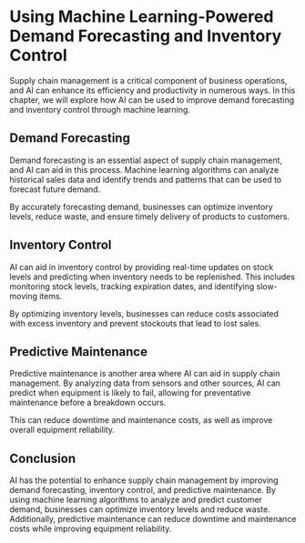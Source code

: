# Using Machine Learning-Powered Demand Forecasting and Inventory Control

Supply chain management is a critical component of business operations, and AI can enhance its efficiency and productivity in numerous ways. In this chapter, we will explore how AI can be used to improve demand forecasting and inventory control through machine learning.

Demand Forecasting
------------------

Demand forecasting is an essential aspect of supply chain management, and AI can aid in this process. Machine learning algorithms can analyze historical sales data and identify trends and patterns that can be used to forecast future demand.

By accurately forecasting demand, businesses can optimize inventory levels, reduce waste, and ensure timely delivery of products to customers.

Inventory Control
-----------------

AI can aid in inventory control by providing real-time updates on stock levels and predicting when inventory needs to be replenished. This includes monitoring stock levels, tracking expiration dates, and identifying slow-moving items.

By optimizing inventory levels, businesses can reduce costs associated with excess inventory and prevent stockouts that lead to lost sales.

Predictive Maintenance
----------------------

Predictive maintenance is another area where AI can aid in supply chain management. By analyzing data from sensors and other sources, AI can predict when equipment is likely to fail, allowing for preventative maintenance before a breakdown occurs.

This can reduce downtime and maintenance costs, as well as improve overall equipment reliability.

Conclusion
----------

AI has the potential to enhance supply chain management by improving demand forecasting, inventory control, and predictive maintenance. By using machine learning algorithms to analyze and predict customer demand, businesses can optimize inventory levels and reduce waste. Additionally, predictive maintenance can reduce downtime and maintenance costs while improving equipment reliability.

